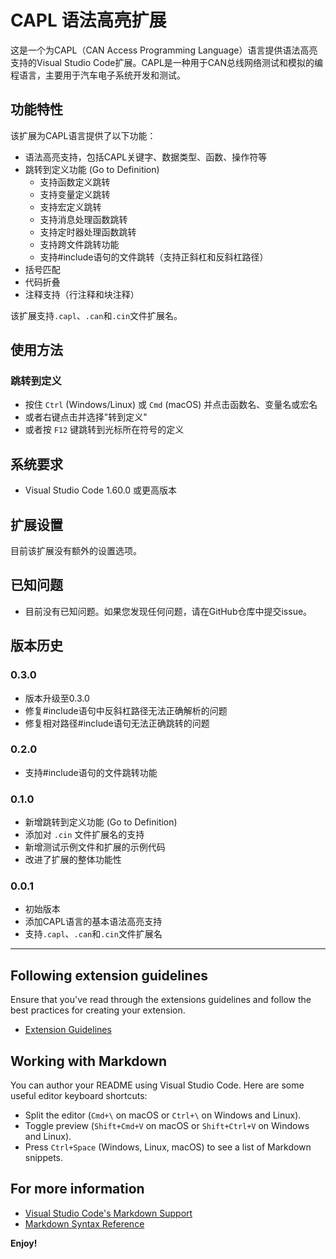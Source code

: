 # CAPL 语法高亮扩展

这是一个为CAPL（CAN Access Programming Language）语言提供语法高亮支持的Visual Studio Code扩展。CAPL是一种用于CAN总线网络测试和模拟的编程语言，主要用于汽车电子系统开发和测试。

## 功能特性

该扩展为CAPL语言提供了以下功能：

* 语法高亮支持，包括CAPL关键字、数据类型、函数、操作符等
* 跳转到定义功能 (Go to Definition)
  - 支持函数定义跳转
  - 支持变量定义跳转
  - 支持宏定义跳转
  - 支持消息处理函数跳转
  - 支持定时器处理函数跳转
  - 支持跨文件跳转功能
  - 支持#include语句的文件跳转（支持正斜杠和反斜杠路径）
* 括号匹配
* 代码折叠
* 注释支持（行注释和块注释）

该扩展支持`.capl`、`.can`和`.cin`文件扩展名。

## 使用方法

### 跳转到定义
- 按住 `Ctrl` (Windows/Linux) 或 `Cmd` (macOS) 并点击函数名、变量名或宏名
- 或者右键点击并选择"转到定义"
- 或者按 `F12` 键跳转到光标所在符号的定义

## 系统要求

- Visual Studio Code 1.60.0 或更高版本

## 扩展设置

目前该扩展没有额外的设置选项。

## 已知问题

* 目前没有已知问题。如果您发现任何问题，请在GitHub仓库中提交issue。

## 版本历史

### 0.3.0

* 版本升级至0.3.0
* 修复#include语句中反斜杠路径无法正确解析的问题
* 修复相对路径#include语句无法正确跳转的问题

### 0.2.0

* 支持#include语句的文件跳转功能

### 0.1.0

* 新增跳转到定义功能 (Go to Definition)
* 添加对 `.cin` 文件扩展名的支持
* 新增测试示例文件和扩展的示例代码
* 改进了扩展的整体功能性

### 0.0.1

* 初始版本
* 添加CAPL语言的基本语法高亮支持
* 支持`.capl`、`.can`和`.cin`文件扩展名

---

## Following extension guidelines

Ensure that you've read through the extensions guidelines and follow the best practices for creating your extension.

* [Extension Guidelines](https://code.visualstudio.com/api/references/extension-guidelines)

## Working with Markdown

You can author your README using Visual Studio Code. Here are some useful editor keyboard shortcuts:

* Split the editor (`Cmd+\` on macOS or `Ctrl+\` on Windows and Linux).
* Toggle preview (`Shift+Cmd+V` on macOS or `Shift+Ctrl+V` on Windows and Linux).
* Press `Ctrl+Space` (Windows, Linux, macOS) to see a list of Markdown snippets.

## For more information

* [Visual Studio Code's Markdown Support](http://code.visualstudio.com/docs/languages/markdown)
* [Markdown Syntax Reference](https://help.github.com/articles/markdown-basics/)

**Enjoy!**
